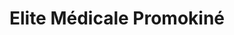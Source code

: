 ---
title: "Elite Médicale Promokiné"
url: /camon/elite-medicale-promokine/
shop: approvisionnement médical
---
